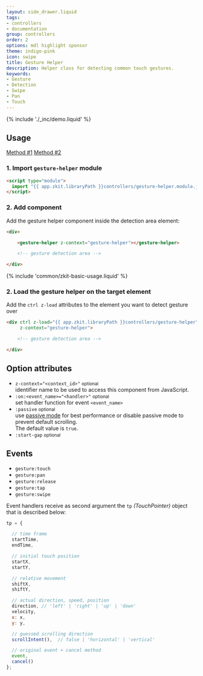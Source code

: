 ```yaml
---
layout: side_drawer.liquid
tags:
- controllers
- documentation
group: controllers
order: 2
options: mdl highlight sponsor
theme: indigo-pink
icon: swipe
title: Gesture Helper
description: Helper class for detecting common touch gestures.
keywords:
- Gesture
- Detection
- Swipe
- Pan
- Touch
---
```


{% include './_inc/demo.liquid' %}

## Usage

<div class="mdl-tabs mdl-js-tabs mdl-js-ripple-effect">
  <div class="mdl-tabs__tab-bar" layout="row top-left">
      <a href="#module" class="mdl-tabs__tab is-active">Method #1</a>
      <a href="#script" class="mdl-tabs__tab">Method #2</a>
  </div>
  <div class="mdl-tabs__panel is-active" id="module">

### 1. Import `gesture-helper` module

```html
<script type="module">
  import "{{ app.zkit.libraryPath }}controllers/gesture-helper.module.js";
</script>
```

### 2. Add component

Add the gesture helper component inside the detection area element: 

```html
<div>

    <gesture-helper z-context="gesture-helper"></gesture-helper>

    <!-- gesture detection area -->

</div>
```

  </div>
  <div class="mdl-tabs__panel" id="script">


{% include 'common/zkit-basic-usage.liquid' %}

### 2. Load the gesture helper on the target element 

Add the `ctrl z-load` attributes to the element you want to detect gesture over

```html
<div ctrl z-load="{{ app.zkit.libraryPath }}controllers/gesture-helper"
     z-context="gesture-helper">

    <!-- gesture detection area -->

</div>
```

  </div>
</div>


## Option attributes

- `z-context="<context_id>"` <small>optional</small>  
  identifier name to be used to access this component from JavaScript.
- `:on:<event_name>="<handler>"` <small>optional</small>  
  set handler function for event `<event_name>`
- `:passive` <small>optional</small>  
  use [passive mode](https://github.com/WICG/EventListenerOptions/blob/gh-pages/explainer.md)
  for best performance or disable passive mode to prevent default scrolling.  
  The default value is `true`.
- `:start-gap` <small>optional</small>


## Events

- `gesture:touch` 
- `gesture:pan`
- `gesture:release`
- `gesture:tap`
- `gesture:swipe`

Event handlers receive as second argument the `tp` *(TouchPointer)* object that is described below:

```js
tp = {

  // time frame
  startTime,
  endTime,

  // initial touch position
  startX,
  startY,

  // relative movement
  shiftX,
  shiftY,

  // actual direction, speed, position
  direction, // 'left' | 'right' | 'up' | 'down'
  velocity,
  x: x,
  y: y,

  // guessed scrolling direction
  scrollIntent(),  // false | 'horizontal' | 'vertical'

  // original event + cancel method
  event,
  cancel()
};
```
